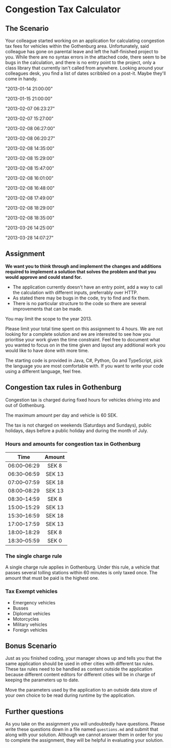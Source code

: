 # Congestion Tax Calculator

## The Scenario

Your colleague started working on an application for calculating congestion tax fees for vehicles within the Gothenburg
area. Unfortunately, said colleague has gone on parental leave and left the half-finished project to you. While there
are no syntax errors in the attached code, there seem to be bugs in the calculation, and there is no entry point to the
project, only a class library that currently isn't called from anywhere. Looking around your colleagues desk, you find a
list of dates scribbled on a post-it. Maybe they'll come in handy.

"2013-01-14 21:00:00"

"2013-01-15 21:00:00"

"2013-02-07 06:23:27"

"2013-02-07 15:27:00"

"2013-02-08 06:27:00"

"2013-02-08 06:20:27"

"2013-02-08 14:35:00"

"2013-02-08 15:29:00"

"2013-02-08 15:47:00"

"2013-02-08 16:01:00"

"2013-02-08 16:48:00"

"2013-02-08 17:49:00"

"2013-02-08 18:29:00"

"2013-02-08 18:35:00"

"2013-03-26 14:25:00"

"2013-03-28 14:07:27"

## Assignment

**We want you to think through and implement the changes and additions required to implement a solution that solves the
problem and that you would approve and could stand for.**

- The application currently doesn't have an entry point, add a way to call the calculation with different inputs,
  preferrably over HTTP.
- As stated there may be bugs in the code, try to find and fix them.
- There is no particular structure to the code so there are several improvements that can be made.

You may limit the scope to the year 2013.

Please limit your total time spent on this assignment to 4 hours. We are not looking for a complete solution and we are
interested to see how you prioritise your work given the time constraint. Feel free to document what you wanted to focus
on in the time given and layout any additional work you would like to have done with more time.

The starting code is provided in Java, C#, Python, Go and TypeScript, pick the language you are most comfortable with.
If you want to write your code using a different language, feel free.

## Congestion tax rules in Gothenburg

Congestion tax is charged during fixed hours for vehicles driving into and out of Gothenburg.

The maximum amount per day and vehicle is 60 SEK.

The tax is not charged on weekends (Saturdays and Sundays), public holidays, days before a public holiday and during the
month of July.

### Hours and amounts for congestion tax in Gothenburg

| Time        | Amount |
| ----------- | :----: |
| 06:00–06:29 | SEK 8  |
| 06:30–06:59 | SEK 13 |
| 07:00–07:59 | SEK 18 |
| 08:00–08:29 | SEK 13 |
| 08:30–14:59 | SEK 8  |
| 15:00–15:29 | SEK 13 |
| 15:30–16:59 | SEK 18 |
| 17:00–17:59 | SEK 13 |
| 18:00–18:29 | SEK 8  |
| 18:30–05:59 | SEK 0  |

### The single charge rule

A single charge rule applies in Gothenburg. Under this rule, a vehicle that passes several tolling stations within 60
minutes is only taxed once. The amount that must be paid is the highest one.

### Tax Exempt vehicles

- Emergency vehicles
- Busses
- Diplomat vehicles
- Motorcycles
- Military vehicles
- Foreign vehicles

## Bonus Scenario

Just as you finished coding, your manager shows up and tells you that the same application should be used in other
cities with different tax rules. These tax rules need to be handled as content outside the application because different
content editors for different cities will be in charge of keeping the parameters up to date.

Move the parameters used by the application to an outside data store of your own choice to be read during runtime by the
application.

## Further questions

As you take on the assignment you will undoubtedly have questions. Please write these questions down in a file
named `questions.md` and submit that along with your solution. Although we cannot answer them in order for you to
complete the assignment, they will be helpful in evaluating your solution.
